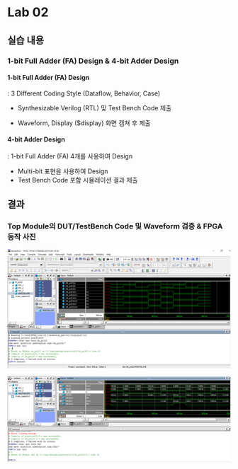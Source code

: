 # Lab 02

## 실습 내용

### **1-bit Full Adder (FA) Design & 4-bit Adder Design**

#### **1-bit Full Adder (FA) Design** 
: 3 Different Coding Style (Dataflow, Behavior, Case) 

- Synthesizable Verilog (RTL) 및 Test Bench Code 제출 

 - Waveform, Display ($display) 화면 캡쳐 후 제출

#### **4-bit Adder Design**
: 1-bit Full Adder (FA) 4개를 사용하여 Design 
- Multi-bit 표현을 사용하여 Design 
- Test Bench Code 포함 시뮬레이션 결과 제출

## 결과

### **Top Module의 DUT/TestBench Code 및 Waveform 검증 & FPGA 동작 사진**

![](https://github.com/Chayejin0428/LogicDesign/blob/master/practice02/fig/wave02.PNG)

![](https://github.com/Chayejin0428/LogicDesign/blob/master/practice02/fig/wave02-2.PNG)




<!--stackedit_data:
eyJoaXN0b3J5IjpbLTE0MTYwMzcyMTNdfQ==
-->